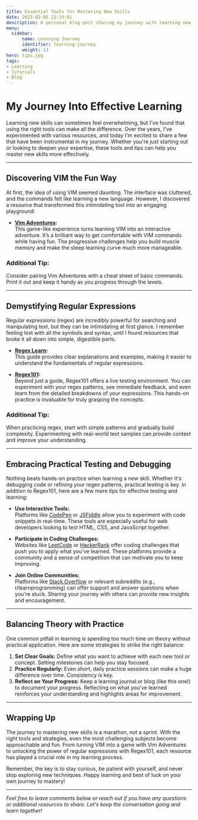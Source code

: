 ```yaml
---
title: Essential Tools for Mastering New Skills
date: 2025-02-05 22:33:01
description: A personal blog post sharing my journey with learning new tools, from mastering VIM to decoding the mysteries of regular expressions.
menu:
  sidebar:
      name: Learning Journey
      identifier: learning-journey
      weight: 13
hero: tips.jpg
tags:
- Learning
- Tutorials
- Blog
---
```

# My Journey Into Effective Learning

Learning new skills can sometimes feel overwhelming, but I've found that using the right tools can make all the difference. Over the years, I've experimented with various resources, and today I'm excited to share a few that have been instrumental in my journey. Whether you're just starting out or looking to deepen your expertise, these tools and tips can help you master new skills more effectively.

---

## Discovering VIM the Fun Way

At first, the idea of using VIM seemed daunting. The interface was cluttered, and the commands felt like learning a new language. However, I discovered a resource that transformed this intimidating tool into an engaging playground:

- **[Vim Adventures](https://vim-adventures.com/):**  
  This game-like experience turns learning VIM into an interactive adventure. It’s a brilliant way to get comfortable with VIM commands while having fun. The progressive challenges help you build muscle memory and make the steep learning curve much more manageable.

### Additional Tip:  
Consider pairing Vim Adventures with a cheat sheet of basic commands. Print it out and keep it handy as you progress through the levels.

---

## Demystifying Regular Expressions

Regular expressions (regex) are incredibly powerful for searching and manipulating text, but they can be intimidating at first glance. I remember feeling lost with all the symbols and syntax, until I found resources that broke it all down into simple, digestible parts.

- **[Regex Learn](https://regexlearn.com/learn/regex101):**  
  This guide provides clear explanations and examples, making it easier to understand the fundamentals of regular expressions.

- **[Regex101](https://regex101.com/):**  
  Beyond just a guide, Regex101 offers a live testing environment. You can experiment with your regex patterns, see immediate feedback, and even learn from the detailed breakdowns of your expressions. This hands-on practice is invaluable for truly grasping the concepts.

### Additional Tip:  
When practicing regex, start with simple patterns and gradually build complexity. Experimenting with real-world text samples can provide context and improve your understanding.

---

## Embracing Practical Testing and Debugging

Nothing beats hands-on practice when learning a new skill. Whether it's debugging code or refining your regex patterns, practical testing is key. In addition to Regex101, here are a few more tips for effective testing and learning:

- **Use Interactive Tools:**  
  Platforms like [CodePen](https://codepen.io/) or [JSFiddle](https://jsfiddle.net/) allow you to experiment with code snippets in real-time. These tools are especially useful for web developers looking to test HTML, CSS, and JavaScript together.

- **Participate in Coding Challenges:**  
  Websites like [LeetCode](https://leetcode.com/) or [HackerRank](https://www.hackerrank.com/) offer coding challenges that push you to apply what you've learned. These platforms provide a community and a sense of competition that can motivate you to keep improving.

- **Join Online Communities:**  
  Platforms like [Stack Overflow](https://stackoverflow.com/) or relevant subreddits (e.g., r/learnprogramming) can offer support and answer questions when you're stuck. Sharing your journey with others can provide new insights and encouragement.

---

## Balancing Theory with Practice

One common pitfall in learning is spending too much time on theory without practical application. Here are some strategies to strike the right balance:

1. **Set Clear Goals:** Define what you want to achieve with each new tool or concept. Setting milestones can help you stay focused.
2. **Practice Regularly:** Even short, daily practice sessions can make a huge difference over time. Consistency is key.
3. **Reflect on Your Progress:** Keep a learning journal or blog (like this one!) to document your progress. Reflecting on what you've learned reinforces your understanding and highlights areas for improvement.

---

## Wrapping Up

The journey to mastering new skills is a marathon, not a sprint. With the right tools and strategies, even the most challenging subjects become approachable and fun. From turning VIM into a game with Vim Adventures to unlocking the power of regular expressions with Regex101, each resource has played a crucial role in my learning process.

Remember, the key is to stay curious, be patient with yourself, and never stop exploring new techniques. Happy learning and best of luck on your own journey to mastery!

---

*Feel free to leave comments below or reach out if you have any questions or additional resources to share. Let's keep the conversation going and learn together!*
